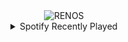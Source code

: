 <div align="center">
<picture>
    <source media="(prefers-color-scheme: dark)" srcset="https://i.ibb.co/35JDc32M/output-gif.gif">
    <source media="(prefers-color-scheme: light)" srcset="https://i.ibb.co/35JDc32M/output-gif.gif">
    <img alt="RENOS" src="https://i.ibb.co/35JDc32M/output-gif.gif">
</picture>
<details>
<summary>Spotify Recently Played</summary>
<img src="https://spotify-recently-played-readme.vercel.app/api?user=31d6d6zerc5ct6kck32na2ozsqf4&unique=1&width=400" alt="Spotify" />
</details>
</div>

<!-- Image deletion URL: https://ibb.co/5X7NL0mn/d15fae1ed681ae26b7e0d19817d83644 -->